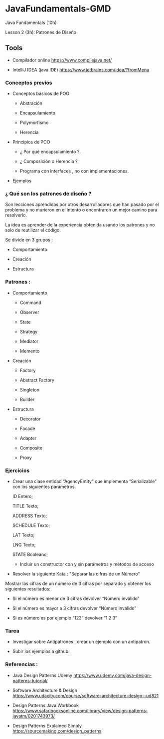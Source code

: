 # JavaFundamentals-GMD
Java Fundamentals (10h)

Lesson 2 (3h): Patrones de Diseño

## Tools
 
 - Compilador online https://www.compilejava.net/
 
 - IntelliJ IDEA (java IDE)  https://www.jetbrains.com/idea/?fromMenu
 
### Conceptos previos
  
  -  Conceptos básicos de POO
  
      * Abstración
      
      * Encapsulamiento
      
      * Polymorfismo
      
      * Herencia
      
  -  Principios de POO
    
       * ¿ Por qué encapsulamiento ?. 
       
       * ¿ Composición o Herencia ?
       
       * Programa con interfaces , no con implementaciones.
       
  - Ejemplos
  
### ¿ Qué son los patrones de diseño ?
 
Son lecciones aprendidas por otros desarrolladores que han pasado por el problema y no murieron en el intento
o encontraron un mejor camino para resolverlo.
 
La idea es aprender de la experiencia obtenida usando los patrones y no solo de reutilizar el código.
 
Se divide en 3 grupos :
 
  * Comportamiento
  
  * Creación
  
  * Estructura
  
### Patrones :
 
 - Comportamiento
 
   * Command
   
   * Observer
   
   * State
   
   * Strategy
   
   * Mediator
   
   * Memento
   
- Creación
 
   * Factory
   
   * Abstract Factory
   
   * Singleton
   
   * Builder
   
- Estructura

   * Decorator
   
   * Facade
   
   * Adapter
   
   * Composite
   
   * Proxy
   
### Ejercicios

 - Crear una clase entidad “AgencyEntity” que implementa “Serializable” con los siguientes parámetros.

    ID Entero;
    
    TITLE Texto;
    
    ADDRESS Texto;
    
    SCHEDULE Texto;
    
    LAT Texto;
    
    LNG Texto;
    
    STATE Booleano;
    
    * Incluir un constructor con y sin parámetros  y métodos de acceso
    
- Resolver la siguiente Kata : "Separar las cifras de un Número"

Mostrar las cifras de un número de  3 cifras por separado y obtener los siguientes resultados: 
   
  * Si el número es menor de 3 cifras devolver “Número inválido”
   
  * Si el número es mayor a 3 cifras devolver “Número inválido”
   
  * Si es número es por ejemplo “123” devolver “1 2 3”

### Tarea
 
 - Investigar sobre Antipatrones , crear un ejemplo con un antipatron.
 
 - Subir los  ejemplos a  github.
 
### Referencias :

- Java Design Patterns Udemy https://www.udemy.com/java-design-patterns-tutorial/

- Software Architecture & Design https://www.udacity.com/course/software-architecture-design--ud821

- Design Patterns Java Workbook  https://www.safaribooksonline.com/library/view/design-patterns-javatm/0201743973/

- Design Patterns Explained Simply https://sourcemaking.com/design_patterns



